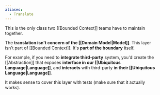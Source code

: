 ```yaml
---
aliases:
  - Translate
---
```

This is the only class two [[Bounded Context]] teams have to maintain together.

The **translation isn't concern of the [[Domain Model|Model]]**. This layer isn't part of [[Bounded Context]]. It's **part of the boundary** itself.

For example, if you need to **integrate third-party** system, you'd create the [[Abstraction]] that exposes **interface in our [[Ubiquitous Language|Language]]**, and **interacts** with third-party **in their [[Ubiquitous Language|Language]]**.

It makes sense to cover this layer with tests (make sure that it actually works).
